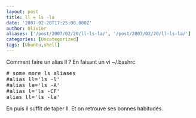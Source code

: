 ```yaml
---
layout: post
title: ll = ls -la
date: '2007-02-20T17:25:00.000Z'
author: Olivier
aliases: ['/post/2007/02/20/ll-ls-la/', '/post/2007/02/20/ll-ls-la/']
categories: [Uncategorized]
tags: [Ubuntu,shell]
---
```


<p>Comment faire un alias ll ? En faisant un vi ~/.bashrc</p> 
<pre class="prettyprint lang-bsh">
# some more ls aliases 
#alias ll='ls -l' 
#alias la='ls -A' 
#alias l='ls -CF' 
alias ll='ls -la' 
</pre> 
<p>En puis il suffit de taper ll. Et on retrouve ses bonnes habitudes.</p>